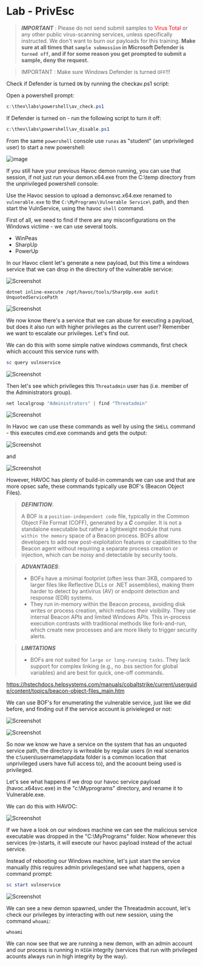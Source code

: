 # Lab - PrivEsc

<style>
r { color: Red }
o { color: Orange }
g { color: Green }
</style>

> ***IMPORTANT*** : Please do not send submit samples to <r>Virus Total</r> or any other public virus-scanning services, unless specifically instructed. We don't want to burn our payloads for this training.
> **Make sure at all times that `sample submussion` in Microsoft Defender is `turned off`, and if for some reason you get prompted to submit a sample, deny the request.**

> IMPORTANT : Make sure Windows Defender is turned `OFF`!!!

Check if Defender is turned `ON` by running the checkav.ps1 script:

Open a powershell prompt:

```powershell
c:\thev\labs\powershell\av_check.ps1
```

If Defender is turned on - run the following script to turn it off:

```powershell
c:\thev\labs\powershell\av_disable.ps1
```

From the same `powershell` console use `runas` as "student" (an unprivileged user) to start a new powershell:

![image](./images/labunq_unpriv.jpg)

If you still have your previous Havoc demon running, you can use that session, if not just run your demon.x64.exe from the C:\temp directory from the unprivileged powershell console:


Use the Havoc session to upload a demonsvc.x64.exe renamed to `vulnerable.exe` to the `C:\MyPrograms\Vulnerable Service\` path, and then start the VulnService, using the havoc `shell` command.

First of all, we need to find if there are any misconfigurations on the Windows victime - we can use several tools.

- WinPeas
- SharpUp
- PowerUp 

In our Havoc client let's generate a new payload, but this time a windows service that we can drop in the directory of the vulnerable service:

![Screenshot](./images/labpriv_servicepayload.jpg)


```
dotnet inline-execute /opt/havoc/tools/SharpUp.exe audit UnquotedServicePath
```


![Screenshot](./images/labpriv_sharpup.jpg)

We now know there's a service that we can abuse for executing a payload, but does it also run with higher privileges as the current user? Remember we want to escalate our privileges. Let's find out.

We can do this with some simple native windows commands, first check which account this service runs with.

```powershell
sc query vulnservice
```
![Screenshot](./images/labpriv_cmdsc.jpg)

Then let's see which privileges this `Threatadmin` user has (i.e. member of the Administrators group).

```powershell
net localgroup "Administrators" | find "Threatadmin"
```

![Screenshot](./images/labpriv_cmdnet.jpg)

In Havoc we can use these commands as well by using the `SHELL` command - this executes cmd.exe commands and gets the output:

![Screenshot](./images/labpriv_sc.jpg)

and

![Screenshot](./images/labpriv_localgroup.jpg)

However, HAVOC has plenty of build-in commands we can use and that are more opsec safe, these commands typically use BOF's (Beacon Object Files).

> ***DEFINITION***: 
> 
> A BOF is a `position-independent code` file, typically in the Common Object File Format (COFF), generated by a ***C*** compiler. It is not a standalone executable but rather a lightweight module that runs `within the memory` space of a Beacon process. BOFs allow developers to add new post-exploitation features or capabilities to the Beacon agent without requiring a separate process creation or injection, which can be noisy and detectable by security tools.

> ***ADVANTAGES***:
>  - BOFs have a minimal footprint (often less than 3KB, compared to larger files like Reflective DLLs or .NET assemblies), making them harder to detect by antivirus (AV) or endpoint detection and response (EDR) systems.
> - They run in-memory within the Beacon process, avoiding disk writes or process creation, which reduces their visibility. They use internal Beacon APIs and limited Windows APIs. This in-process execution contrasts with traditional methods like fork-and-run, which create new processes and are more likely to trigger security alerts.

> ***LIMITATIONS***
> - BOFs are *not* suited for `large or long-running tasks`. They lack support for complex linking (e.g., no .bss section for global variables) and are best for quick, one-off commands.

<https://hstechdocs.helpsystems.com/manuals/cobaltstrike/current/userguide/content/topics/beacon-object-files_main.htm>

We can use BOF's for enumerating the vulnerable service, just like we did before, and finding out if the service account is privieleged or not:

![Screenshot](./images/labpriv_sc_qc.jpg)

![Screenshot](./images/labpriv_netuser.jpg)

So now we know we have a service on the system that has an unquoted service path, the directory is writeable by regular users (in real scenarios the c:\users\username\appdata folder is a common location that unprivileged users have full access to), and the acoount being used is privileged.

Let's see what happens if we drop our havoc service payload (havoc.x64svc.exe) in the "c:\Myprograms\" directory, and rename it to Vulnerable.exe.

We can do this with HAVOC:

![Screenshot](./images/labpriv_upload.jpg)

If we have a look on our windows machine we can see the malicious service executable was dropped in the "C:\MyPrograms" folder. Now whenever this services (re-)starts, it will execute our havoc payload instead of the actual service. 

Instead of rebooting our Windows machine, let's just start the service manually (this requires admin privileges)and see what happens, open a command prompt:

```powershell
sc start vulnservice
```

![Screenshot](./images/labpriv_admindemon.jpg)

We can see a new demon spawned, under the Threatadmin account, let's check our privileges by interacting with out new session, using the command `whoami`:

```
whoami
```

We can now see that we are running a new demon, with an admin account and our process is running in `HIGH` integrity (services that run with privileged acounts always run in high integrity by the way).

